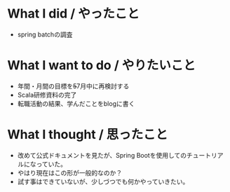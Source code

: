 # What I did / やったこと
- spring batchの調査

# What I want to do / やりたいこと
- 年間・月間の目標を~~5~~7月中に再検討する
- Scala研修資料の完了
- 転職活動の結果、学んだことをblogに書く

# What I thought / 思ったこと
- 改めて公式ドキュメントを見たが、Spring Bootを使用してのチュートリアルになっていた。
- やはり現在はこの形が一般的なのか？
- 試す事はできていないが、少しづつでも何かやっていきたい。
